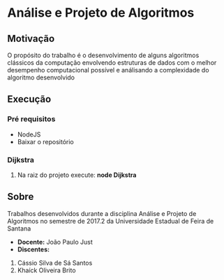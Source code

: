 # Análise e Projeto de Algoritmos

## Motivação

O propósito do trabalho é o desenvolvimento de alguns algoritmos clássicos da computação envolvendo estruturas de dados com o melhor desempenho computacional possível e análisando a complexidade do algoritmo desenvolvido

## Execução

### **Pré requisitos**
 - NodeJS
 - Baixar o repositório


### Dijkstra
1. Na raiz do projeto execute: **node Dijkstra**



## Sobre
Trabalhos desenvolvidos durante a disciplina Análise e Projeto de Algoritmos no semestre de 2017.2 da Universidade Estadual de Feira de Santana

- **Docente:** João Paulo Just
- **Discentes:** 
1. Cássio Silva de Sá Santos
2. Khaíck Oliveira Brito